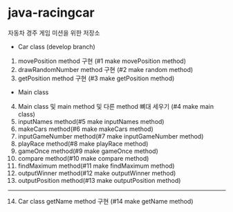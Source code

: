 # java-racingcar
자동차 경주 게임 미션을 위한 저장소

- Car class (develop branch)

1. movePosition method 구현 (#1 make movePosition method)
2. drawRandomNumber method 구현 (#2 make random method)
3. getPosition method 구현 (#3 make getPosition method)

- Main class

4. Main class 및 main method 및 다른 method 뼈대 세우기 (#4 make main class)
5. inputNames method(#5 make inputNames method)
6. makeCars method(#6 make makeCars method)
7. inputGameNumber method(#7 make inputGameNumber method)
8. playRace method(#8 make playRace method)
9. gameOnce method(#9 make gameOnce method)
10. compare method(#10 make compare method)
11. findMaximum method(#11 make findMaximum method)
12. outputWinner method(#12 make outputWinner method)
13. outputPosition method(#13 make outputPosition method)
---
14. Car class getName method 구현 (#14 make getName method)


